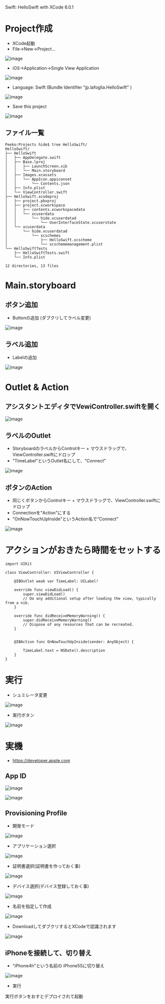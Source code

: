 Swift: HelloSwift with XCode 6.0.1

# Project作成

- XCode起動
- File->New->Project... 

![image](https://raw.githubusercontent.com/hdknr/scriptogr.am/master/swift/HelloSwift/1.png)

- iOS->Application->Single View Application

![image](https://raw.githubusercontent.com/hdknr/scriptogr.am/master/swift/HelloSwift/2.png)

- Language: Swift (Bundle Identifier "jp.lafoglia.HelloSwift" )

![image](https://raw.githubusercontent.com/hdknr/scriptogr.am/master/swift/HelloSwift/3.png)

- Save this project

![image](https://raw.githubusercontent.com/hdknr/scriptogr.am/master/swift/HelloSwift/4.png)

## ファイル一覧

~~~
Peeko:Projects hide$ tree HelloSwift/
HelloSwift/
├── HelloSwift
│   ├── AppDelegate.swift
│   ├── Base.lproj
│   │   ├── LaunchScreen.xib
│   │   └── Main.storyboard
│   ├── Images.xcassets
│   │   └── AppIcon.appiconset
│   │       └── Contents.json
│   ├── Info.plist
│   └── ViewController.swift
├── HelloSwift.xcodeproj
│   ├── project.pbxproj
│   ├── project.xcworkspace
│   │   ├── contents.xcworkspacedata
│   │   └── xcuserdata
│   │       └── hide.xcuserdatad
│   │           └── UserInterfaceState.xcuserstate
│   └── xcuserdata
│       └── hide.xcuserdatad
│           └── xcschemes
│               ├── HelloSwift.xcscheme
│               └── xcschememanagement.plist
└── HelloSwiftTests
    ├── HelloSwiftTests.swift
    └── Info.plist

12 directories, 13 files

~~~


# Main.storyboard

## ボタン追加

- Buttonの追加 (ダブクリしてラベル変更)

![image](https://raw.githubusercontent.com/hdknr/scriptogr.am/master/swift/HelloSwift/5.png)

## ラベル追加

- Labelの追加

![image](https://raw.githubusercontent.com/hdknr/scriptogr.am/master/swift/HelloSwift/6.png)


# Outlet & Action

## アシスタントエディタでVewiController.swiftを開く

![image](https://raw.githubusercontent.com/hdknr/scriptogr.am/master/swift/HelloSwift/7.png)


## ラベルのOutlet

- StoryboardのラベルからControlキー + マウスドラッグで、ViewController.swiftにドロップ
- "TimeLabel"というOutlet名にして、"Connect"

![image](https://raw.githubusercontent.com/hdknr/scriptogr.am/master/swift/HelloSwift/8.png)

## ボタンのAction
- 同じくボタンからControlキー + マウスドラッグで、ViewController.swiftにドロップ
- Connectionを"Action"にする
- "OnNowTouchUpInside"というAction名で"Connect"

![image](https://raw.githubusercontent.com/hdknr/scriptogr.am/master/swift/HelloSwift/9.png)

# アクションがおきたら時間をセットする

~~~
import UIKit

class ViewController: UIViewController {

    @IBOutlet weak var TimeLabel: UILabel!
    
    override func viewDidLoad() {
        super.viewDidLoad()
        // Do any additional setup after loading the view, typically from a nib.
    }

    override func didReceiveMemoryWarning() {
        super.didReceiveMemoryWarning()
        // Dispose of any resources that can be recreated.
    }


    @IBAction func OnNowTouchUpInside(sender: AnyObject) {
        
        TimeLabel.text = NSDate().description
    }
}
~~~

# 実行

- シュミレータ変更

![image](https://raw.githubusercontent.com/hdknr/scriptogr.am/master/swift/HelloSwift/10.png)

- 実行ボタン


![image](https://raw.githubusercontent.com/hdknr/scriptogr.am/master/swift/HelloSwift/11.png)

# 実機
- https://developer.apple.com

## App ID


![image](https://raw.githubusercontent.com/hdknr/scriptogr.am/master/swift/HelloSwift/12.png)

![image](https://raw.githubusercontent.com/hdknr/scriptogr.am/master/swift/HelloSwift/13.png)

## Provisioning Profile

- 開発モード

![image](https://raw.githubusercontent.com/hdknr/scriptogr.am/master/swift/HelloSwift/14.png)

- アプリケーション選択

![image](https://raw.githubusercontent.com/hdknr/scriptogr.am/master/swift/HelloSwift/15.png)

- 証明書選択(証明書を作っておく事)

![image](https://raw.githubusercontent.com/hdknr/scriptogr.am/master/swift/HelloSwift/16.png)

- デバイス選択(デバイス登録しておく事)

![image](https://raw.githubusercontent.com/hdknr/scriptogr.am/master/swift/HelloSwift/17.png)

- 名前を指定して作成

![image](https://raw.githubusercontent.com/hdknr/scriptogr.am/master/swift/HelloSwift/18.png)

- DownloadしてダブクリするとXCodeで認識されます

![image](https://raw.githubusercontent.com/hdknr/scriptogr.am/master/swift/HelloSwift/19.png)


## iPhoneを接続して、切り替え

- "iPhone4h"という名前の iPhone5Sに切り替え

![image](https://raw.githubusercontent.com/hdknr/scriptogr.am/master/swift/HelloSwift/20.png)

- 実行

実行ボタンをおすとデプロイされて起動


